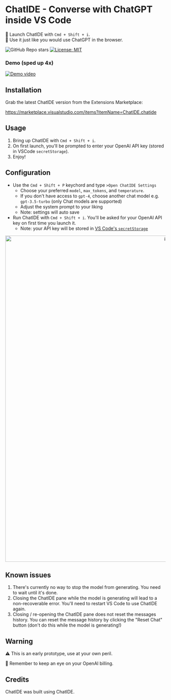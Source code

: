 # ChatIDE - Converse with ChatGPT inside VS Code

🤖 Launch ChatIDE with `Cmd + Shift + i`.<br>
💬 Use it just like you would use ChatGPT in the browser.
<br>

![GitHub Repo stars](https://img.shields.io/github/stars/yagil/ChatIDE?style=social)
[![License: MIT](https://img.shields.io/badge/License-MIT-yellow.svg)](https://opensource.org/licenses/MIT)


### Demo (sped up 4x)
[![Demo video](https://chatide.dev/assets/example.png)](https://user-images.githubusercontent.com/3611042/230437890-2b9870b8-1bfb-404a-abe4-8457b782e709.mp4)

## Installation

Grab the latest ChatIDE version from the Extensions Marketplace:

https://marketplace.visualstudio.com/items?itemName=ChatIDE.chatide

## Usage

1. Bring up ChatIDE with `Cmd + Shift + i`.
2. On first launch, you'll be prompted to enter your OpenAI API key (stored in VSCode `secretStorage`).
3. Enjoy!

## Configuration

- Use the `Cmd + Shift + P` keychord and type `>Open ChatIDE Settings`
  - Choose your preferred `model`, `max_tokens`, and `temperature`.
  - If you don't have access to `gpt-4`, choose another chat model e.g. `gpt-3.5-turbo` (only Chat models are supported)
  - Adjust the system prompt to your liking
  - Note: settings will auto save
- Run ChatIDE with `Cmd + Shift + i`. You'll be asked for your OpenAI API key on first time you launch it.
  - Note: your API key will be stored in [VS Code's `secretStorage`](https://code.visualstudio.com/api/references/vscode-api#SecretStorage)
<p align="center">
   <img width="1024" alt="image" src="https://user-images.githubusercontent.com/3611042/230432480-71859aec-d54a-48fb-a113-2ca9d28ae3ce.png">
</p>

## Known issues

1. There's currently no way to stop the model from generating. You need to wait until it's done.
2. Closing the ChatIDE pane while the model is generating will lead to a non-recoverable error. You'll need to restart VS Code to use ChatIDE again.
3. Closing / re-opening the ChatIDE pane does not reset the messages history. You can reset the message history by clicking the "Reset Chat" button (don't do this while the model is generating!)

## Warning

⚠️ This is an early prototype, use at your own peril.

🧐 Remember to keep an eye on your OpenAI billing.

## Credits

ChatIDE was built using ChatIDE.

